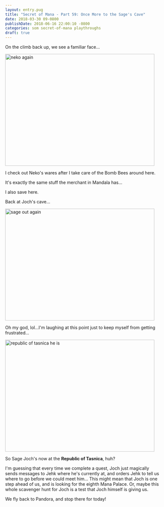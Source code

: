 ```yaml
---
layout: entry.pug
title: "Secret of Mana - Part 59: Once More to the Sage's Cave"
date: 2018-03-30 09-0800
publishDate: 2018-06-16 22:00:10 -0800
categories: som secret-of-mana playthroughs
draft: true
---
```


On the climb back up, we see a familiar face...

<img src="https://i.imgur.com/ICXNwQ0.png" alt="neko again" width="480" height="360" />

I check out Neko's wares after I take care of the Bomb Bees around here.

It's exactly the same stuff the merchant in Mandala has...

I also save here.

Back at Joch's cave...

<img src="https://i.imgur.com/aPO6uJq.png" alt="sage out again" width="480" height="360" />

Oh my god, lol...I'm laughing at this point just to keep myself from getting frustrated...

<img src="https://i.imgur.com/rfayKOt.png" alt="republic of tasnica he is" width="480" height="360" />

So Sage Joch's now at the **Republic of Tasnica**, huh?

I'm guessing that every time we complete a quest, Joch just magically sends messages to Jehk where he's currently at, and orders Jehk to tell us where to go before we could meet him... This might mean that Joch is one step ahead of us, and is looking for the eighth Mana Palace. Or, maybe this whole scavenger hunt for Joch is a test that Joch himself is giving us.

We fly back to Pandora, and stop there for today!